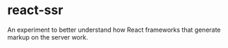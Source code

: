# react-ssr
An experiment to better understand how React frameworks that generate markup on the server work.

